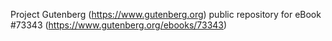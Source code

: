 Project Gutenberg (https://www.gutenberg.org) public repository for eBook #73343 (https://www.gutenberg.org/ebooks/73343)
